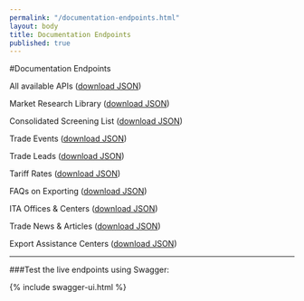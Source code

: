```yaml
---
permalink: "/documentation-endpoints.html"
layout: body
title: Documentation Endpoints
published: true
---
```


#Documentation Endpoints

All available APIs ([download JSON](api/trade-apis.json))

Market Research Library ([download JSON](api/market-research-library.json))

Consolidated Screening List ([download JSON](api/consolidated-screening-lists.json))

Trade Events ([download JSON](api/trade-events.json))

Trade Leads ([download JSON](api/trade-leads.json))

Tariff Rates ([download JSON](api/tariff-rates.json))

FAQs on Exporting ([download JSON](api/ita-faqs.json))

ITA Offices & Centers ([download JSON](api/ita-office-locations.json))

Trade News & Articles ([download JSON](api/ita-articles.json))

Export Assistance Centers ([download JSON]())

---

###Test the live endpoints using Swagger:

{% include swagger-ui.html %}